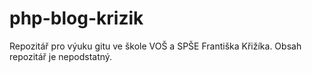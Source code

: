 # php-blog-krizik

Repozitář pro výuku gitu ve škole VOŠ a SPŠE Františka Křižíka. Obsah repozitář je nepodstatný.
